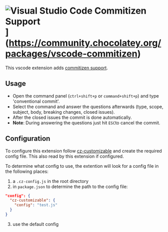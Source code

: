 # ![Visual Studio Code Commitizen Support](https://img.shields.io/chocolatey/v/vscode-commitizen.svg?label=Visual%20Studio%20Code%20Commitizen%20Support&style=for-the-badge)](https://community.chocolatey.org/packages/vscode-commitizen)

This vscode extension adds [commitizen support](https://github.com/commitizen).

## Usage

- Open the command panel (`ctrl+shift+p` or `command+shift+p`) and type 'conventional commit'.
- Select the command and answer the questions afterwards (type, scope, subject, body, breaking changes, closed issues).
- After the closed issues the commit is done automatically.
- **Note**: During answering the questions just hit `ESC`to cancel the commit.

## Configuration

To configure this extension follow [cz-customizable](https://github.com/leonardoanalista/cz-customizable) and
create the required config file. This also read by this extension if configured.

To determine what config to use, the extention will look for a config file in the following places:

1. a `.cz-config.js` in the root directory
2. in `package.json` to determine the path to the config file:

```json
"config": {
  "cz-customizable": {
    "config": "test.js"
  }
}
```

3. use the default config
